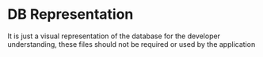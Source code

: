 # DB Representation

It is just a visual representation of the database for the developer understanding, 
these files should not be required or used by the application
